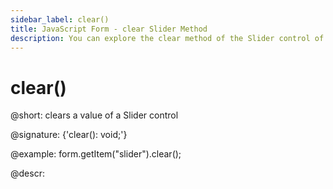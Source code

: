 ```yaml
---
sidebar_label: clear()
title: JavaScript Form - clear Slider Method 
description: You can explore the clear method of the Slider control of Form in the documentation of the DHTMLX JavaScript UI library. Browse developer guides and API reference, try out code examples and live demos, and download a free 30-day evaluation version of DHTMLX Suite 7.
---
```


# clear()

@short: clears a value of a Slider control

@signature: {'clear(): void;'}

@example:
form.getItem("slider").clear();

@descr:
